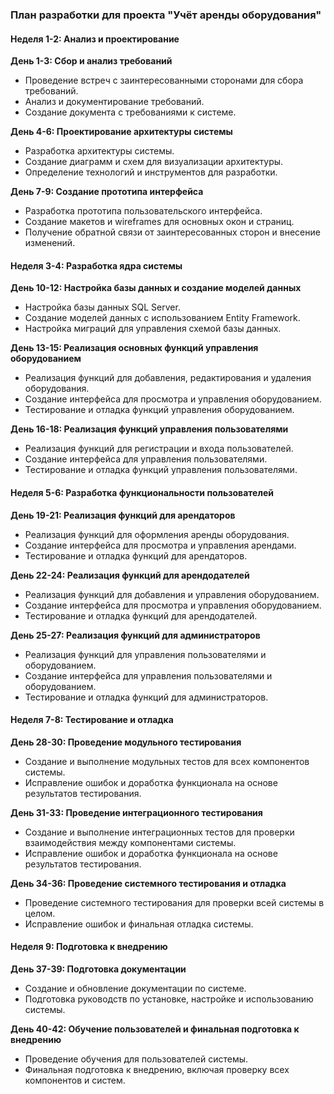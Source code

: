 ### План разработки для проекта "Учёт аренды оборудования"

#### Неделя 1-2: Анализ и проектирование

**День 1-3: Сбор и анализ требований**
- Проведение встреч с заинтересованными сторонами для сбора требований.
- Анализ и документирование требований.
- Создание документа с требованиями к системе.

**День 4-6: Проектирование архитектуры системы**
- Разработка архитектуры системы.
- Создание диаграмм и схем для визуализации архитектуры.
- Определение технологий и инструментов для разработки.

**День 7-9: Создание прототипа интерфейса**
- Разработка прототипа пользовательского интерфейса.
- Создание макетов и wireframes для основных окон и страниц.
- Получение обратной связи от заинтересованных сторон и внесение изменений.

#### Неделя 3-4: Разработка ядра системы

**День 10-12: Настройка базы данных и создание моделей данных**
- Настройка базы данных SQL Server.
- Создание моделей данных с использованием Entity Framework.
- Настройка миграций для управления схемой базы данных.

**День 13-15: Реализация основных функций управления оборудованием**
- Реализация функций для добавления, редактирования и удаления оборудования.
- Создание интерфейса для просмотра и управления оборудованием.
- Тестирование и отладка функций управления оборудованием.

**День 16-18: Реализация функций управления пользователями**
- Реализация функций для регистрации и входа пользователей.
- Создание интерфейса для управления пользователями.
- Тестирование и отладка функций управления пользователями.

#### Неделя 5-6: Разработка функциональности пользователей

**День 19-21: Реализация функций для арендаторов**
- Реализация функций для оформления аренды оборудования.
- Создание интерфейса для просмотра и управления арендами.
- Тестирование и отладка функций для арендаторов.

**День 22-24: Реализация функций для арендодателей**
- Реализация функций для добавления и управления оборудованием.
- Создание интерфейса для просмотра и управления оборудованием.
- Тестирование и отладка функций для арендодателей.

**День 25-27: Реализация функций для администраторов**
- Реализация функций для управления пользователями и оборудованием.
- Создание интерфейса для управления пользователями и оборудованием.
- Тестирование и отладка функций для администраторов.

#### Неделя 7-8: Тестирование и отладка

**День 28-30: Проведение модульного тестирования**
- Создание и выполнение модульных тестов для всех компонентов системы.
- Исправление ошибок и доработка функционала на основе результатов тестирования.

**День 31-33: Проведение интеграционного тестирования**
- Создание и выполнение интеграционных тестов для проверки взаимодействия между компонентами системы.
- Исправление ошибок и доработка функционала на основе результатов тестирования.

**День 34-36: Проведение системного тестирования и отладка**
- Проведение системного тестирования для проверки всей системы в целом.
- Исправление ошибок и финальная отладка системы.

#### Неделя 9: Подготовка к внедрению

**День 37-39: Подготовка документации**
- Создание и обновление документации по системе.
- Подготовка руководств по установке, настройке и использованию системы.

**День 40-42: Обучение пользователей и финальная подготовка к внедрению**
- Проведение обучения для пользователей системы.
- Финальная подготовка к внедрению, включая проверку всех компонентов и систем.

